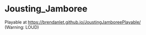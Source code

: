 # Jousting_Jamboree

Playable at https://brendanlet.github.io/JoustingJamboreePlayable/
(Warning: LOUD)

